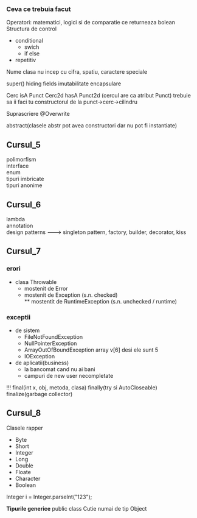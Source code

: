 ### Ceva ce trebuia facut

Operatori: matematici, logici si de comparatie ce returneaza bolean
Structura de control
* conditional
  * swich
  * if else
* repetitiv

Nume clasa nu incep cu cifra, spatiu, caractere speciale   

super()
hiding fields
imutabilitate
encapsulare

Cerc isA Punct
Cerc2d hasA Punct2d (cercul are ca atribut Punct) trebuie sa ii faci tu constructorul de la punct->cerc->cilindru

Suprascriere @Overwrite

abstract(clasele abstr pot avea constructori dar nu pot fi instantiate)
## Cursul_5
polimorfism   
interface   
enum  
tipuri imbricate   
tipuri anonime   

## Cursul_6
lambda   
annotation   
design patterns  ---> singleton pattern, factory, builder, decorator, kiss   

## Cursul_7
### erori
 * clasa Throwable  
    * mostenit de Error  
    * mostenit de Exception (s.n. checked)  
     ** mostentit de RuntimeException (s.n. unchecked / runtime)  
### exceptii  
 * de sistem
   * FileNotFoundException
   * NullPointerException
   * ArrayOutOfBoundException array v[6] desi ele sunt 5
   * IOException
 * de aplicatii(business)  
   * la bancomat cand nu ai bani
   * campuri de new user necompletate 

!!!  final(int x, obj, metoda, clasa) finally(try si AutoCloseable) finalize(garbage collector)

## Cursul_8
Clasele rapper
* Byte
* Short
* Integer
* Long
* Double
* Floate
* Character
* Boolean  

Integer i = Integer.parseInt("123");  

<b>Tipurile generice</b>   public class Cutie<T>   numai de tip Object

